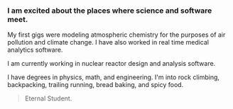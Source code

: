 ### I am excited about the places where science and software meet.

My first gigs were modeling atmospheric chemistry for the purposes of air pollution and climate change. I have also worked in real time medical analytics software.

I am currently working in nuclear reactor design and analysis software.

I have degrees in physics, math, and engineering. I'm into rock climbing, backpacking, trailing running, bread baking, and spicy food.

<!-- If you want me to do an interview with your company, donate to a charity that plants trees. (You can even write that expense off on your taxes.) -->

> Eternal Student.
